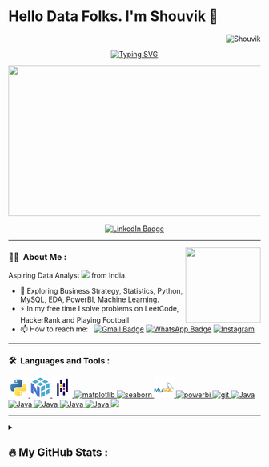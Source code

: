 # Hello Data Folks. I'm Shouvik 👋
<p align="right"> <img src="https://komarev.com/ghpvc/?username=Shouvik&label=Views&color=blue&style=for-the-badge" alt="Shouvik" /> </p>
<p align="center">
<a href="https://git.io/typing-svg"><img src="https://readme-typing-svg.demolab.com?font=Fira+Code&pause=1000&color=F70F30&background=2BCFC300&center=true&vCenter=true&width=460&height=45&lines=Data+Analyst;Business+Analyst;SQL+Developer" alt="Typing SVG" /></a>
</p>
<div align="center">
<img src="https://media.giphy.com/media/dWesBcTLavkZuG35MI/giphy.gif" width="600" height="300"/>
</div>

<p align="center">
<a href="https://www.linkedin.com/in/shouvik-de-40aa8b25a/"><img src="https://img.shields.io/badge/LinkedIn-blue?style=for-the-badge&logo=linkedin&logoColor=white" alt="LinkedIn Badge"></a> 
</p>

---

<img align="right" height="150" width="150" alt="" src="https://media.giphy.com/media/M9gbBd9nbDrOTu1Mqx/giphy.gif" />

### :man_technologist: &nbsp;About Me :
  Aspiring Data Analyst <img src="https://media.giphy.com/media/WUlplcMpOCEmTGBtBW/giphy.gif" width="30"> from India.
- 🌱 Exploring Business Strategy, Statistics, Python, MySQL, EDA, PowerBI, Machine Learning.
- ⚡ In my free time I solve problems on LeetCode, HackerRank and Playing Football.
- 📫 How to reach me: &nbsp; 
<a href="mailto:shouvikde88@gmail.com"><img src="https://img.shields.io/badge/Gmail-D14836?style=for-the-badge&logo=gmail&logoColor=white" alt="Gmail Badge"></a>
[![WhatsApp Badge](https://img.shields.io/badge/WhatsApp-green?style=flat&logo=WhatsApp&logoColor=white)](https://wa.me/919093449632)
<a href="https://www.instagram.com/wezen_32"><img src="https://img.shields.io/badge/Instagram-E4405F?style=for-the-badge&logo=instagram&logoColor=white" alt="Instagram"></a>

---

### 🛠 &nbsp;Languages and Tools :
<p align="left"> 
<a href="https://www.python.org" target="_blank" rel="noreferrer"> <img src="https://raw.githubusercontent.com/devicons/devicon/master/icons/python/python-original.svg" alt="python" width="40" height="40"/> </a>
<a href="https://numpy.org/" target="_blank" rel="noreferrer"> <img src="https://github.com/devicons/devicon/blob/master/icons/numpy/numpy-original.svg" alt="python" width="40" height="40"/> </a>
<a href="https://pandas.pydata.org/" target="_blank" rel="noreferrer"> <img src="https://raw.githubusercontent.com/devicons/devicon/2ae2a900d2f041da66e950e4d48052658d850630/icons/pandas/pandas-original.svg" alt="pandas" width="40" height="40"/> </a>
<a href="https://matplotlib.org/" target="_blank" rel="noreferrer"> <img src="https://upload.wikimedia.org/wikipedia/commons/0/01/Created_with_Matplotlib-logo.svg" alt="matplotlib" width="40" height="40"/> </a> 
<a href="https://seaborn.pydata.org/" target="_blank" rel="noreferrer"> <img src="https://seaborn.pydata.org/_images/logo-mark-lightbg.svg" alt="seaborn" width="40" height="40"/> </a> 
<a href="https://www.mysql.com/" target="_blank" rel="noreferrer"> <img src="https://raw.githubusercontent.com/devicons/devicon/master/icons/mysql/mysql-original-wordmark.svg" alt="mysql" width="40" height="40"/> </a>
<a href="https://powerbi.microsoft.com/en-au/" target="_blank" rel="noreferrer"> <img src="https://upload.wikimedia.org/wikipedia/commons/c/c9/Power_bi_logo_black.svg" alt="powerbi" width="40" height="40"/> </a>
<a href="https://git-scm.com/" target="_blank" rel="noreferrer"> <img src="https://www.vectorlogo.zone/logos/git-scm/git-scm-icon.svg" alt="git" width="40" height="40"/> </a>
<a href="https://www.oracle.com/in/java/technologies/downloads/" target="_blank" rel="noreferrer"> <img src="https://www.vectorlogo.zone/logos/java/java-icon.svg" alt="Java" width="40" height="40"/> </a>
<a href="https://html.com/" target="_blank" rel="noreferrer"> <img src="https://www.vectorlogo.zone/logos/w3_html5/w3_html5-icon.svg" alt="Java" width="40" height="40"/> </a>
<a href="https://css.master.co/" target="_blank" rel="noreferrer"> <img src="https://www.vectorlogo.zone/logos/w3_css/w3_css-icon.svg" alt="Java" width="40" height="40"/> </a>
<a href="https://code.visualstudio.com/" target="_blank" rel="noreferrer"> <img src="https://www.vectorlogo.zone/logos/visualstudio_code/visualstudio_code-icon.svg" alt="Java" width="40" height="40"/> </a>
<a href="https://www.microsoft.com/en-in/microsoft-365/excel" target="_blank" rel="noreferrer"> <img src="https://upload.wikimedia.org/wikipedia/commons/3/34/Microsoft_Office_Excel_%282019%E2%80%93present%29.svg" alt="Java" width="40" height="40"/> </a>
<a href="https://github.com/Shouvik078"><img src="https://skillicons.dev/icons?i=github"> </a>
</p>

---

<details><summary>

## :fire: My GitHub Stats :

</summary>
<p align="center">

[![GitHub Streak](https://github-readme-streak-stats.herokuapp.com?user=Shouvik078&theme=dark&hide_border=true)](https://git.io/streak-stats)
[![Top Langs](https://github-readme-stats.vercel.app/api/top-langs/?username=Shouvik078&layout=compact&theme=vision-friendly-dark)](https://github.com/Shouvik078)

</p>
</details>
